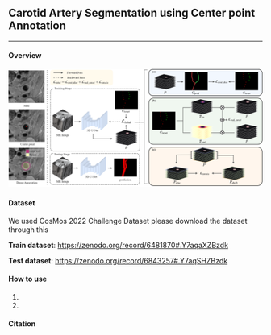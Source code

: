 ## Carotid Artery Segmentation using Center point Annotation

------

#### Overview

![fig1](/img/fig1.png)



#### Dataset

We used CosMos 2022 Challenge Dataset
please download the dataset through this

**Train dataset**: https://zenodo.org/record/6481870#.Y7aqaXZBzdk

**Test dataset**: https://zenodo.org/record/6843257#.Y7aqSHZBzdk



#### How to use

1. 
2. 

#### Citation